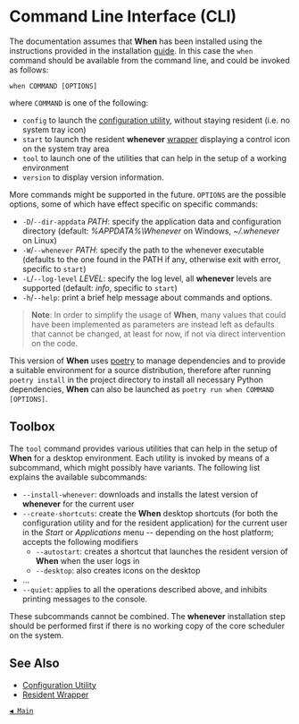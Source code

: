 # Command Line Interface (CLI)

The documentation assumes that **When** has been installed using the instructions provided in the installation [guide](install.md). In this case the `when` command should be available from the command line, and could be invoked as follows:

```shell
when COMMAND [OPTIONS]
```

where `COMMAND` is one of the following:

- `config` to launch the [configuration utility](cfgform.md), without staying resident (i.e. no system tray icon)
- `start` to launch the resident **whenever** [wrapper](tray.md) displaying a control icon on the system tray area
- `tool` to launch one of the utilities that can help in the setup of a working environment
- `version` to display version information.

More commands might be supported in the future. `OPTIONS` are the possible options, some of which have effect specific on specific commands:

- `-D`/`--dir-appdata` _PATH_: specify the application data and configuration directory (default: _%APPDATA%\Whenever_ on Windows, _~/.whenever_ on Linux)
- `-W`/`--whenever` _PATH_: specify the path to the whenever executable (defaults to the one found in the PATH if any, otherwise exit with error, specific to `start`)
- `-L`/`--log-level` _LEVEL_: specify the log level, all **whenever** levels are supported (default: _info_, specific to `start`)
- `-h`/`--help`: print a brief help message about commands and options.

> **Note**: In order to simplify the usage of **When**, many values that could have been implemented as parameters are instead left as defaults that cannot be changed, at least for now, if not via direct intervention on the code.

This version of **When** uses [poetry](https://python-poetry.org/) to manage dependencies and to provide a suitable environment for a source distribution, therefore after running `poetry install` in the project directory to install all necessary Python dependencies, **When** can also be launched as `poetry run when COMMAND [OPTIONS]`.


## Toolbox

The `tool` command provides various utilities that can help in the setup of **When** for a desktop environment. Each utility is invoked by means of a subcommand, which might possibly have variants. The following list explains the available subcommands:

* `--install-whenever`: downloads and installs the latest version of **whenever** for the current user
* `--create-shortcuts`: create the **When** desktop shortcuts (for both the configuration utility and for the resident application) for the current user in the _Start_ or _Applications_ menu -- depending on the host platform; accepts the following modifiers
  * `--autostart`: creates a shortcut that launches the resident version of **When** when the user logs in
  * `--desktop`: also creates icons on the desktop
* ...
* `--quiet`: applies to all the operations described above, and inhibits printing messages to the console.

These subcommands cannot be combined. The **whenever** installation step should be performed first if there is no working copy of the core scheduler on the system.


## See Also

* [Configuration Utility](cfgform.md)
* [Resident Wrapper](tray.md)


[`◀ Main`](main.md)
